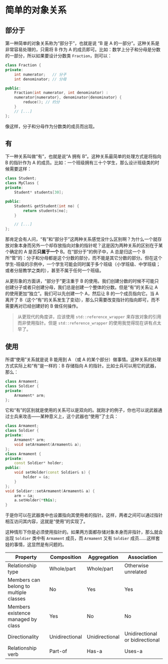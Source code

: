 # 简单的对象关系

## 部分于

第一种简单的对象关系称为“部分于”，也就是说 “B 是 A 的一部分”。这种关系是非常容易处理的，只需将 B 作为 A 的成员即可。比如：数学上分子和分母是分数的一部分，所以如果要设计分数类 `Fraction`，则可以：
```cpp
class Fraction {
private:
    int numerator;   // 分子
    int denominator; // 分母

public:
    Fraction(int numerator, int denominator) :
    numerator{numerator}, denominator{denominator} {
        reduce(); // 约分
    }
    // [...]
};
```
像这样，分子和分母作为分数类的成员而出现。

## 有

下一种关系叫做“有”，也就是说“A 拥有 B”。这种关系最简单的处理方式是将指向 B 的指针作为 A 的成员。比如：一个班级拥有三十个学生，那么设计班级类的时候需要这样：
```cpp
class Student;
class MyClass {
private:
    Student* students[30];

public:
    Student& getStudent(int no) {
        return students[no];
    }

    // [...]
};
```

那肯定会有人问，“有”和“部分于”这两种关系感觉没什么区别啊？为什么一个就存放对象本身而另外一个却存放指向对象的指针呢？这是因为两种关系的区别在于某个确定的 A 是否**只属于一个** B。在“部分于”的例子中，A 总是归这一个 B 所“管”的：分子和分母都是这个分数的部分，而不能是其它分数的部分。但在这个学生-班级的示例中，一个学生可能会同时属于多个班级（小学班级、中学班级；或者分层教学之类的），甚至不属于任何一个班级。

从更形象的方面讲，“部分于”更注重于 B 的使用。我们创建分数的时候不可能只创建分子或者只创建分母，我们总是创建一个整体的分数。但是“有”的关系让 A 的使用更加“独立”。我们可以先创建一个 A，然后让 B 的一个成员指向它。当 A 离开了 B（这个“有”的关系发生了变动），那么只需要改变指针的指向即可，而不需要再对已经创建好的 B 做任何操作。

> 从更现代的角度讲，应该使用 `std::reference_wrapper` 来存放对象的引用而非使用指针。但是 `std::reference_wrapper` 的使用我觉得现在讲有点太早了。

## 使用

所谓“使用”关系就是说 B 能用到 A （或 A 的某个部分）做事情。这种关系的处理方式实际上和“有”是一样的：B 存储指向 A 的指针。比如士兵可以用它的武器，那么：
```cpp
class Armament;
class Soldier {
private:
    Armament* arm;
};
```
它和“有”的区别就是使用的关系可以是双向的。就刚才的例子，你也可以说武器通过士兵来攻击——某种意义上，这个武器也“使用”了士兵：
```cpp
class Armament;
class Soldier {
private:
    Armament* arm;
    void setArmament(Armament& a);
};
class Armament {
private:
    const Soldier* holder;
public:
    void setHolder(const Soldier& s) {
        holder = &s;
    }
};
void Soldier::setArmament(Armament& a) {
    arm = &a;
    a.setHolder(*this);
}
```
于是你可以在武器类中也设置指向其使用者的指针。这样，两者之间可以通过指针相互访问其内容，这就是“使用”的实现了。

这种情形下你是必须使用指针的。如果两方面都存储对象本身而非指针，那么就会出现 `Soldier` 类中有 `Armament` 成员，而 `Armament` 又有 `Soldier` 成员……这样套娃的事情，这显然是有问题的。

| Property                               | Composition    | Aggregation    | Association                     |
| -------------------------------------- | -------------- | -------------- | ------------------------------- |
| Relationship type                      | Whole/part     | Whole/part     | Otherwise unrelated             |
| Members can belong to multiple classes | No             | Yes            | Yes                             |
| Members existence managed by class     | Yes            | No             | No                              |
| Directionality                         | Unidirectional | Unidirectional | Unidirectional or bidirectional |
| Relationship verb                      | Part-of        | Has-a          | Uses-a                          |